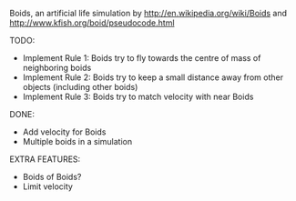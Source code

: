 Boids, an artificial life simulation by http://en.wikipedia.org/wiki/Boids and http://www.kfish.org/boid/pseudocode.html

TODO:
- Implement Rule 1: Boids try to fly towards the centre of mass of neighboring boids
- Implement Rule 2: Boids try to keep a small distance away from other objects (including other boids)
- Implement Rule 3: Boids try to match velocity with near Boids

DONE:
- Add velocity for Boids
- Multiple boids in a simulation


EXTRA FEATURES:
- Boids of Boids?
- Limit velocity
